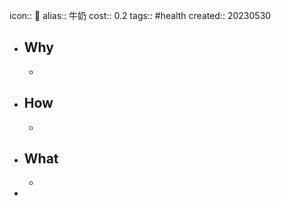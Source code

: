 icon:: 🥛
alias:: 牛奶
cost:: 0.2
tags:: #health
created:: 20230530
- ## Why
  -
- ## How
  -
- ## What
  -
-